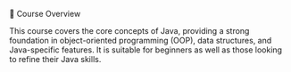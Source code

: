 📌 Course Overview

This course covers the core concepts of Java, providing a strong foundation in object-oriented programming (OOP), data structures, and Java-specific features. It is suitable for beginners as well as those looking to refine their Java skills.
